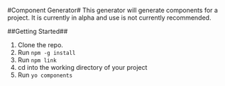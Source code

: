 #Component Generator#
This generator will generate components for a project. It is currently in alpha and use is not currently recommended.

##Getting Started##

1. Clone the repo.
2. Run `npm -g install`
3. Run `npm link`
4. cd into the working directory of your project
5. Run `yo components`
